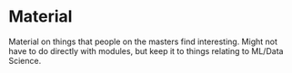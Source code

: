 # Material
Material on things that people on the masters find interesting. Might not have to do directly with modules, but keep it to things relating to ML/Data Science.
